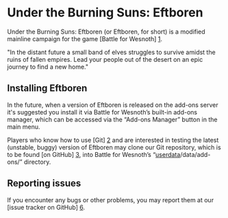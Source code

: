 Under the Burning Suns: Eftboren
================================================================================

Under the Burning Suns: Eftboren (or Eftboren, for short) is a modified mainline campaign for the 
game [Battle for Wesnoth] [1].

"In the distant future a small band of elves struggles to survive amidst the ruins 
of fallen empires. Lead your people out of the desert on an epic journey to find a 
new home."

[1]: <https://www.wesnoth.org>

Installing Eftboren
--------------------------------------------------------------------------------
In the future, when a version of Eftboren is released on the add-ons server it's suggested you install it via Battle for Wesnoth’s built-in add-ons manager,
which can be accessed via the “Add-ons Manager” button in the main menu.

Players who know how to use [Git] [2] and are interested in testing the latest
(unstable, buggy) version of Eftboren may clone our Git repository, which is to
be found [on GitHub] [3], into Battle for Wesnoth’s
“[userdata][4]/data/add-ons/” directory.

[2]: <http://www.git-scm.com>
[3]: <http://github.com/bumbadadabum/Under_the_Burning_Suns_Eftboren>
[4]: <http://wiki.wesnoth.org/EditingWesnoth#Where_is_my_user_data_directory.3F>

Reporting issues
--------------------------------------------------------------------------------
If you encounter any bugs or other problems, you may report them at our [issue
tracker on GitHub] [6].

[6]: <http://github.com/bumbadadabum/Under_the_Burning_Suns_Eftboren/issues>
